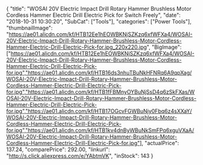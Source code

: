{
	"title": "WOSAI 20V Electric Impact Drill Rotary Hammer Brushless Motor Cordless Hammer Electric Drill Electric Pick for Switch Freely",
	"date": "2018-10-31 10:30:20",
	"SubCat": ["Tools"],
	"categories": ["Power Tools"],
	"thumbnailImage": "https://ae01.alicdn.com/kf/HTB12Ee1hEOWBKNjSZKzq6xfWFXa4/WOSAI-20V-Electric-Impact-Drill-Rotary-Hammer-Brushless-Motor-Cordless-Hammer-Electric-Drill-Electric-Pick-for.jpg_220x220.jpg",
	"BigImage": ["https://ae01.alicdn.com/kf/HTB12Ee1hEOWBKNjSZKzq6xfWFXa4/WOSAI-20V-Electric-Impact-Drill-Rotary-Hammer-Brushless-Motor-Cordless-Hammer-Electric-Drill-Electric-Pick-for.jpg","https://ae01.alicdn.com/kf/HTB16ds3nhuTBuNkHFNRq6A9qpXag/WOSAI-20V-Electric-Impact-Drill-Rotary-Hammer-Brushless-Motor-Cordless-Hammer-Electric-Drill-Electric-Pick-for.jpg","https://ae01.alicdn.com/kf/HTB1fFBMnyOYBuNjSsD4q6zSkFXas/WOSAI-20V-Electric-Impact-Drill-Rotary-Hammer-Brushless-Motor-Cordless-Hammer-Electric-Drill-Electric-Pick-for.jpg","https://ae01.alicdn.com/kf/HTB17OGcvFGWBuNjy0Fbq6z4sXXaY/WOSAI-20V-Electric-Impact-Drill-Rotary-Hammer-Brushless-Motor-Cordless-Hammer-Electric-Drill-Electric-Pick-for.jpg","https://ae01.alicdn.com/kf/HTB1kv4dnByWBuNkSmFPq6xguVXaA/WOSAI-20V-Electric-Impact-Drill-Rotary-Hammer-Brushless-Motor-Cordless-Hammer-Electric-Drill-Electric-Pick-for.jpg"],
	"actualPrice": 137.24,
	"comparePrice": 292.00,
	"linkurl": "http://s.click.aliexpress.com/e/YAbtmVK",
	"inStock": 143
}
